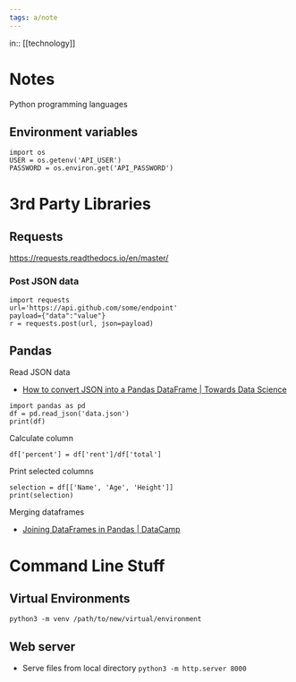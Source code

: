 ```yaml
---
tags: a/note
---
```

in:: [[technology]]

# Notes
Python programming languages

## Environment variables
```
import os
USER = os.getenv('API_USER')
PASSWORD = os.environ.get('API_PASSWORD')
```

# 3rd Party Libraries
## Requests
https://requests.readthedocs.io/en/master/

### Post JSON data
```
import requests
url='https://api.github.com/some/endpoint'
payload={"data":"value"}
r = requests.post(url, json=payload)
```

## Pandas
Read JSON data
* [How to convert JSON into a Pandas DataFrame | Towards Data Science](https://towardsdatascience.com/how-to-convert-json-into-a-pandas-dataframe-100b2ae1e0d8)
```
import pandas as pd
df = pd.read_json('data.json')
print(df)
```

Calculate column
```
df['percent'] = df['rent']/df['total']
```

Print selected columns
```
selection = df[['Name', 'Age', 'Height']]
print(selection)
```

Merging dataframes
* [Joining DataFrames in Pandas | DataCamp](https://www.datacamp.com/community/tutorials/joining-dataframes-pandas)

# Command Line Stuff
## Virtual Environments
```
python3 -m venv /path/to/new/virtual/environment
```

## Web server
* Serve files from local directory
```python3 -m http.server 8000```
